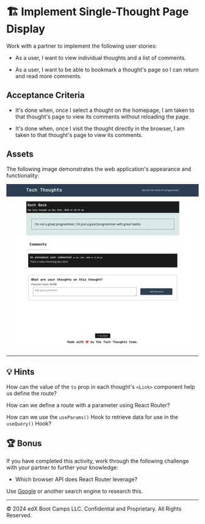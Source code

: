 # 🏗️ Implement Single-Thought Page Display

Work with a partner to implement the following user stories:

* As a user, I want to view individual thoughts and a list of comments.

* As a user, I want to be able to bookmark a thought's page so I can return and read more comments.

## Acceptance Criteria

* It's done when, once I select a thought on the homepage, I am taken to that thought's page to view its comments without reloading the page.

* It's done when, once I visit the thought directly in the browser, I am taken to that thought's page to view its comments.

## Assets

The following image demonstrates the web application's appearance and functionality:

![The single-thought page displays the thought's information, a list of comments, and a form to add a new comment.](Images/01-screenshot.png)

---

## 💡 Hints

How can the value of the `to` prop in each thought's `<Link>` component help us define the route?

How can we define a route with a parameter using React Router?

How can we use the `useParams()` Hook to retrieve data for use in the `useQuery()` Hook?

## 🏆 Bonus

If you have completed this activity, work through the following challenge with your partner to further your knowledge:

* Which browser API does React Router leverage?

Use [Google](https://www.google.com) or another search engine to research this.

---
© 2024 edX Boot Camps LLC. Confidential and Proprietary. All Rights Reserved.
